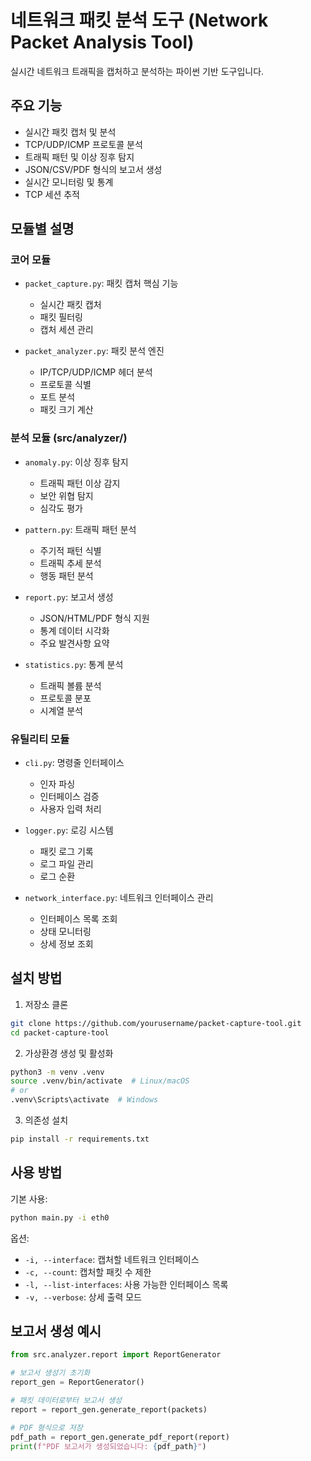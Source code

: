 # 네트워크 패킷 분석 도구 (Network Packet Analysis Tool)

실시간 네트워크 트래픽을 캡처하고 분석하는 파이썬 기반 도구입니다.

## 주요 기능

- 실시간 패킷 캡처 및 분석
- TCP/UDP/ICMP 프로토콜 분석
- 트래픽 패턴 및 이상 징후 탐지
- JSON/CSV/PDF 형식의 보고서 생성
- 실시간 모니터링 및 통계
- TCP 세션 추적

## 모듈별 설명

### 코어 모듈
- `packet_capture.py`: 패킷 캡처 핵심 기능
  - 실시간 패킷 캡처
  - 패킷 필터링
  - 캡처 세션 관리

- `packet_analyzer.py`: 패킷 분석 엔진
  - IP/TCP/UDP/ICMP 헤더 분석
  - 프로토콜 식별
  - 포트 분석
  - 패킷 크기 계산

### 분석 모듈 (src/analyzer/)
- `anomaly.py`: 이상 징후 탐지
  - 트래픽 패턴 이상 감지
  - 보안 위협 탐지
  - 심각도 평가

- `pattern.py`: 트래픽 패턴 분석
  - 주기적 패턴 식별
  - 트래픽 추세 분석
  - 행동 패턴 분석

- `report.py`: 보고서 생성
  - JSON/HTML/PDF 형식 지원
  - 통계 데이터 시각화
  - 주요 발견사항 요약

- `statistics.py`: 통계 분석
  - 트래픽 볼륨 분석
  - 프로토콜 분포
  - 시계열 분석

### 유틸리티 모듈
- `cli.py`: 명령줄 인터페이스
  - 인자 파싱
  - 인터페이스 검증
  - 사용자 입력 처리

- `logger.py`: 로깅 시스템
  - 패킷 로그 기록
  - 로그 파일 관리
  - 로그 순환

- `network_interface.py`: 네트워크 인터페이스 관리
  - 인터페이스 목록 조회
  - 상태 모니터링
  - 상세 정보 조회

## 설치 방법

1. 저장소 클론
```bash
git clone https://github.com/yourusername/packet-capture-tool.git
cd packet-capture-tool
```

2. 가상환경 생성 및 활성화
```bash
python3 -m venv .venv
source .venv/bin/activate  # Linux/macOS
# or
.venv\Scripts\activate  # Windows
```

3. 의존성 설치
```bash
pip install -r requirements.txt
```

## 사용 방법

기본 사용:
```bash
python main.py -i eth0
```

옵션:
- `-i, --interface`: 캡처할 네트워크 인터페이스
- `-c, --count`: 캡처할 패킷 수 제한
- `-l, --list-interfaces`: 사용 가능한 인터페이스 목록
- `-v, --verbose`: 상세 출력 모드

## 보고서 생성 예시

```python
from src.analyzer.report import ReportGenerator

# 보고서 생성기 초기화
report_gen = ReportGenerator()

# 패킷 데이터로부터 보고서 생성
report = report_gen.generate_report(packets)

# PDF 형식으로 저장
pdf_path = report_gen.generate_pdf_report(report)
print(f"PDF 보고서가 생성되었습니다: {pdf_path}")
```


